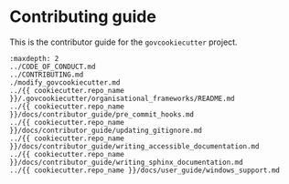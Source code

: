 # Contributing guide

This is the contributor guide for the `govcookiecutter` project.

```{toctree}
:maxdepth: 2
../CODE_OF_CONDUCT.md
../CONTRIBUTING.md
./modify_govcookiecutter.md
../{{ cookiecutter.repo_name }}/.govcookiecutter/organisational_frameworks/README.md
../{{ cookiecutter.repo_name }}/docs/contributor_guide/pre_commit_hooks.md
../{{ cookiecutter.repo_name }}/docs/contributor_guide/updating_gitignore.md
../{{ cookiecutter.repo_name }}/docs/contributor_guide/writing_accessible_documentation.md
../{{ cookiecutter.repo_name }}/docs/contributor_guide/writing_sphinx_documentation.md
../{{ cookiecutter.repo_name }}/docs/user_guide/windows_support.md

```
